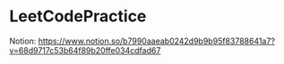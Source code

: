 # LeetCodePractice

Notion: https://www.notion.so/b7990aaeab0242d9b9b95f83788641a7?v=68d9717c53b64f89b20ffe034cdfad67

